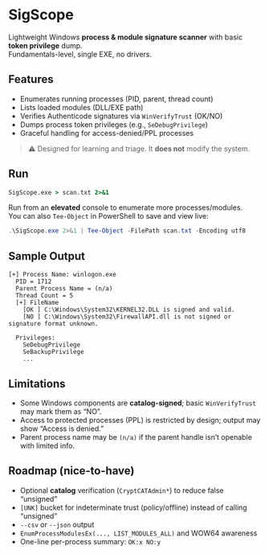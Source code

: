 # SigScope

Lightweight Windows **process & module signature scanner** with basic **token privilege** dump.  
Fundamentals-level, single EXE, no drivers.

## Features
- Enumerates running processes (PID, parent, thread count)
- Lists loaded modules (DLL/EXE path)
- Verifies Authenticode signatures via `WinVerifyTrust` (OK/NO)  
- Dumps process token privileges (e.g., `SeDebugPrivilege`)
- Graceful handling for access-denied/PPL processes

> ⚠️ Designed for learning and triage. It **does not** modify the system.


## Run

```bat
SigScope.exe > scan.txt 2>&1
```

Run from an **elevated** console to enumerate more processes/modules.  
You can also `Tee-Object` in PowerShell to save and view live:

```powershell
.\SigScope.exe 2>&1 | Tee-Object -FilePath scan.txt -Encoding utf8
```

## Sample Output

```
[+] Process Name: winlogon.exe
  PID = 1712
  Parent Process Name = (n/a)
  Thread Count = 5
  [+] FileName
    [OK ] C:\Windows\System32\KERNEL32.DLL is signed and valid.
    [NO ] C:\Windows\System32\FirewallAPI.dll is not signed or signature format unknown.

  Privileges:
    SeDebugPrivilege
    SeBackupPrivilege
    ...
```

## Limitations
- Some Windows components are **catalog-signed**; basic `WinVerifyTrust` may mark them as “NO”.
- Access to protected processes (PPL) is restricted by design; output may show “Access is denied.”
- Parent process name may be `(n/a)` if the parent handle isn’t openable with limited info.

## Roadmap (nice-to-have)
- Optional **catalog** verification (`CryptCATAdmin*`) to reduce false “unsigned”
- `[UNK]` bucket for indeterminate trust (policy/offline) instead of calling “unsigned”
- `--csv` or `--json` output
- `EnumProcessModulesEx(..., LIST_MODULES_ALL)` and WOW64 awareness
- One-line per-process summary: `OK:x NO:y`


